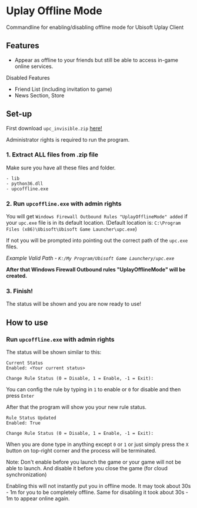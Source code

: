 # Uplay Offline Mode

Commandline for enabling/disabling offline mode for Ubisoft Uplay Client

## Features

- Appear as offline to your friends but still be able to access in-game online services.

Disabled Features
- Friend List (including invitation to game)
- News Section, Store

## Set-up

First download `upc_invisible.zip` [here!](
https://github.com/phwt/uplay-offline-mode/raw/master/python/build/exe.win32-3.6/upc_invisible.zip)

Administrator rights is required to run the program.

### 1. Extract ALL files from .zip file

Make sure you have all these files and folder.

    - lib
    - python36.dll
    - upcoffline.exe

### 2. Run `upcoffline.exe` with admin rights

You will get `Windows Firewall Outbound Rules "UplayOfflineMode" added` if your `upc.exe` file is in its default location. (Default location is: `C:\Program Files (x86)\Ubisoft\Ubisoft Game Launcher\upc.exe`)

If not you will be prompted into pointing out the correct path of the `upc.exe` files.

*Example Valid Path - `K:/My Program/Ubisoft Game Launchery/upc.exe`*

**After that Windows Firewall Outbound rules "UplayOfflineMode" will be created.**

### 3. Finish!

The status will be shown and you are now ready to use!

## How to use

### Run `upcoffline.exe` with admin rights

The status will be shown similar to this:

    Current Status
    Enabled: <Your current status>
    
    Change Rule Status (0 = Disable, 1 = Enable, -1 = Exit): 

You can config the rule by typing in `1` to enable or `0` for disable and then press `Enter`

After that the program will show you your new rule status.

    Rule Status Updated
    Enabled: True
    
    Change Rule Status (0 = Disable, 1 = Enable, -1 = Exit):
    
When you are done type in anything except `0` or `1` or just simply press the `X` button on top-right corner and the process will be terminated.

Note: Don't enable before you launch the game or your game will not be able to launch. And disable it before you close the game (for cloud synchronization)

Enabling this will not instantly put you in offline mode. It may took about 30s - 1m for you to be completely offline. Same for disabling it took about 30s - 1m to appear online again.
